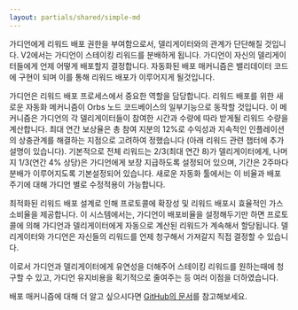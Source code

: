 ```yaml
---
layout: partials/shared/simple-md
---
```


가디언에게 리워드 배포 권한을 부여함으로서, 델리게이터와의 관계가 단단해질 것입니다. V2에서는 가디언이 스테이킹 리워드를 분배하게 됩니다. 가디언이 자신의 델리게이터들에게 언제 어떻게 배포할지 결정합니다. 자동화된 배포 매커니즘은 밸리데이터 코드에 구현이 되며 이를 통해 리워드 배포가 이루어지게 될것입니다.

가디언은 리워드 배포 프로세스에서 중요한 역할을 담당합니다. 리워드 배포를 위한 새로운 자동화 메커니즘이 Orbs 노드 코드베이스의 일부기능으로 동작할 것입니다. 이 메커니즘은 가디언의 각 델리게이터들이 참여한 시간과 수량에 따라 받게될 리워드 수량을 계산합니다. 최대 연간 보상율은  총 참여 지분의 12%로 수익성과 지속적인 인플레이션의 상충관계를 해결하는 지점으로 고려하여 정했습니다 (아래 리워드 관련 챕터에 추가 설명이 있습니다). 기본적으로 전체 리워드는 2/3(최대 연간 8)가 델리게이터에게, 나머지 1/3(연간 4% 상당)은 가디언에게 보장 지급하도록 설정되어 있으며, 기간은 2주마다 분배가 이루어지도록 기본설정되어 있습니다. 새로운 자동화 툴에서는 이 비율과 배포 주기에 대해 가디언 별로 수정적용이 가능합니다.


최적화된 리워드 배포 설계로 인해 프로토콜에 확장성 및 리워드 배포시 효율적인 가스소비율을 제공합니다. 이 시스템에서는, 가디언이 배포비율을 설정해두기만 하면 프로토콜에 의해 가디언과 델리게이터에게 자동으로 계산된 리워드가 계속해서 할당됩니다. 델리게이터와 가디언은 자신들의 리워드를 언제 청구해서 가져갈지 직접 결정할 수 있습니다.

이로서 가디언과 델리게이터에게 유연성을 더해주어 스테이킹 리워드를 원하는때에 청구할 수 있고, 가디언 유지비용을 획기적으로 줄여주는 등 여러 이점을 더하였습니다.

배포 매커니즘에 대해 더 알고 싶으시다면 [GitHub의 문서](https://github.com/orbs-network)를 참고해보세요.
